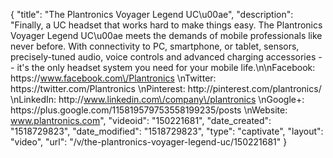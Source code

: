{
    "title": "The Plantronics Voyager Legend UC\u00ae",
    "description": "Finally, a UC headset that works hard to make things easy. The Plantronics Voyager Legend UC\u00ae meets the demands of mobile professionals like never before. With connectivity to PC, smartphone, or tablet, sensors, precisely-tuned audio, voice controls and advanced charging accessories -- it's the only headset system you need for your mobile life.\n\nFacebook: https:\/\/www.facebook.com\/Plantronics \nTwitter: https:\/\/twitter.com\/Plantronics \nPinterest: http:\/\/pinterest.com\/plantronics\/ \nLinkedIn:  http:\/\/www.linkedin.com\/company\/plantronics \nGoogle+:  https:\/\/plus.google.com\/115819579753558199235\/posts \nWebsite: www.plantronics.com",
    "videoid": "150221681",
    "date_created": "1518729823",
    "date_modified": "1518729823",
    "type": "captivate",
    "layout": "video",
    "url": "\/v\/the-plantronics-voyager-legend-uc\/150221681"
}